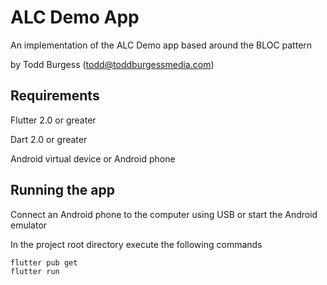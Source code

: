 # ALC Demo App

An implementation of the ALC Demo app based around the BLOC pattern

by Todd Burgess (todd@toddburgessmedia.com)

## Requirements

Flutter 2.0 or greater 

Dart 2.0 or greater

Android virtual device or Android phone

## Running the app

Connect an Android phone to the computer using USB or start the Android emulator

In the project root directory execute the following commands

```
flutter pub get
flutter run
```